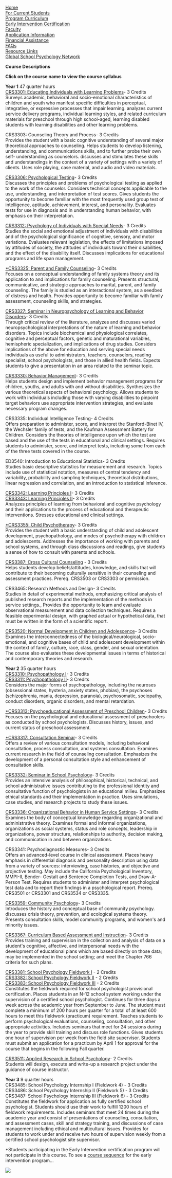[Home](index.html)  
[For Current Students](current.html)  
[Program Curriculum](curriculum.html)  
[Early Intervention Certification](eia.html)  
[Faculty ](faculty.html)  
[Application Information](admissions.html)  
[Financial Assistance](financial.html)  
[FAQs](FAQ.html)  
[Resource Links](http://www.schoolpsychology.ws/resources.html)  
[Global School Psychology Network](http://www.schoolpsychology.ws)

**Course Descriptions**

**Click on the course name to view the course syllabus**

**Year 1** 47 quarter hours  
[CRS3301: Educating Individuals with Learning Problems](syllabi/3301.html)\- 3
Credits  
Surveys academic, behavioral and socio-emotional characteristics of children
and youth who manifest specific difficulties in perceptual, integrative, or
expressive processes that impair learning. analyzes current service delivery
programs, individual learning styles, and related curriculum materials for
preschool through high school-aged, learning disabled students with learning
disabilities and other learning problems.

CRS3303: Counseling Theory and Process- 3 Credits  
Provides the student with a basic cognitive understanding of several major
theoretical approaches to counseling. Helps students to develop listening,
understanding, and communications skills, and to further probe their own self-
understanding as counselors. discusses and stimulates these skills and
understandings in the context of a variety of settings with a variety of
clients. Uses role playing, case material, and audio and video materials.

[CRS3306: Psychological Testing](syllabi/3306.1.html)\- 3 Credits  
Discusses the principles and problems of psychological testing as applied to
the work of the counselor. Considers technical concepts applicable to the use,
understanding, and interpretation of test scores. Gives students the
opportunity to become familiar with the most frequently used group test of
intelligence, aptitude, achievement, interest, and personality. Evaluates
tests for use in diagnosis and in understanding human behavior, with emphasis
on their interpretation.

[CRS3312: Psychology of Individuals with Special Needs](syllabi/3312.html)\- 3
Credits  
Studies the social and emotional adjustment of individuals with disabilities
and of the psychological significance of cognitive, sensory, and motor
variations. Evaluates relevant legislation, the effects of limitations imposed
by attitudes of society, the attitudes of individuals toward their
disabilities, and the effect of the disability itself. Discusses implications
for educational programs and life span management.

[*CRS3325: Parent and Family Counseling](syllabi/3325.html)\- 3 Credits  
Focuses on a conceptual understanding of family systems theory and its
application to and implications for family counseling. Presents structural,
communicative, and strategic approaches to marital, parent, and family
counseling. The family is studied as an interactional system, as a seedbed of
distress and health. Provides opportunity to become familiar with family
assessment, counseling skills, and strategies.

[CRS3327: Seminar in Neuropsychology of Learning and Behavior
Disorders](syllabi/3327.html)\- 3 Credits  
Through critical review of the literature, analyzes and discusses varied
neuropsychological interpretations of the nature of learning and behavior
disorders. Topics include biochemical and physiological correlates, cognitive
and perceptual factors, genetic and maturational variables, hemispheric
specialization, and implications of drug studies. Considers implications of
the above for education and serving special needs individuals as useful to
administrators, teachers, counselors, reading specialist, school
psychologists, and those in allied health fields. Expects students to give a
presentation in an area related to the seminar topic.

[CRS3330: Behavior Management](syllabi/3330.html)\- 3 Credits  
Helps students design and implement behavior management programs for children,
youths, and adults with and without disabilities. Synthesizes the various
theoretical aspects of behavioral psychology. Allows students to work with
individuals including those with varying disabilities to pinpoint target
behaviors use appropriate intervention strategies, and evaluate necessary
program changes.

CRS3335: Individual Intelligence Testing- 4 Credits  
Offers preparation to administer, score, and interpret the Stanford-Binet IV,
the Wechsler family of tests, and the Kaufman Assessment Battery for Children.
Considers the theories of intelligence upon which the test are based and the
use of the tests in educational and clinical settings. Requires students to
administer, score, and interpret tests, including some from each of the three
tests covered in the course.

ED3540: Introduction to Educational Statistics- 3 Credits  
Studies basic descriptive statistics for measurement and research. Topics
include use of statistical notation, measures of central tendency and
variability, probability and sampling techniques, theoretical distributions,
linear regression and correlation, and an introduction to statistical
inference.

[CRS3342: Learning Principles I](syllabi/3342.html)\- 3 Credits  
[CRS3343: Learning Principles II](syllabi/3343.html)\- 3 Credits  
Analyzes principles of learning from behavioral and cognitive psychology and
their applications to the process of educational and therapeutic
interventions. Stresses educational and clinical settings.

[*CRS3355: Child Psychotherapy](syllabi/3355.html)\- 3 Credits  
Provides the student with a basic understanding of child and adolescent
development, psychopathology, and modes of psychotherapy with children and
adolescents. Addresses the importance of working with parents and school
systems, and through class discussions and readings, give students a sense of
how to consult with parents and schools.  

[CRS3387: Cross Cultural Counseling](syllabi/3387.1.html) \- 3 Credits  
Helps students develop beliefs/attitudes, knowledge, and skills that will
contribute to their becoming culturally sensitive in their counseling and
assessment practices. Prereq. CRS3503 or CRS3303 or permission.

CRS3465: Research Methods and Design- 3 Credits  
Studies in detail of experimental methods, emphasizing critical analysis of
published research reports and the implementation of the methods in service
settings., Provides the opportunity to learn and evaluate observational
measurement and data collection techniques. Requires a feasible experimental
design, with graphed actual or hypothetical data, that must be written in the
form of a scientific report.

[CRS3520: Normal Development in Children and Adolescence](syllabi/3520.html)\-
3 Credits  
Examines the interconnectedness of the biological/neurological, socio-
emotional, and cognitive bases of child and adolescent development within the
context of family, culture, race, class, gender, and sexual orientation. The
course also evaluates these developmental issues in terms of historical and
contemporary theories and research.

**Year 2** 35 quarter hours[  
CRS3310: Psychopathology I](syllabi/3310.html)\- 3 Credits  
[CRS3311: Psychopathology II](syllabi/3311.html)\- 3 Credits  
Considers the major forms of psychopathology, including the neuroses
(obsessional states, hysteria, anxiety states, phobias), the psychoses
(schizophrenia, mania, depression, paranoia), psychosomatic, sociopathy,
conduct disorders, organic disorders, and mental retardation.

[*CRS3313: Psychoeducational Assessment of Preschool
Children](syllabi/3313.html)\- 3 Credits  
Focuses on the psychological and educational assessment of preschoolers as
conducted by school psychologists. Discusses history, issues, and current
status of preschool assessment.

[*CRS3317: Consultation Seminar](syllabi/3317.html)\- 3 Credits  
Offers a review of various consultation models, including behavioral
consultation, process consultation, and systems consultation. Examines current
research in the field of counseling consultation. Emphasizes the development
of a personal consultation style and enhancement of consultation skills.  

[CRS3332: Seminar in School Psychology](syllabi/3332.html)\- 3 Credits  
Provides an intensive analysis of philosophical, historical, technical, and
school administrative issues contributing to the professional identity and
consultative function of psychologists in an educational milieu. Emphasizes
ethical standards and their implementation in practice. Uses simulations, case
studies, and research projects to study these issues.

[CRS3336: Organizational Behavior in Human Service
Settings](syllabi/3336.html)\- 3 Credits  
Examines the body of conceptual knowledge regarding organizational and
administrative theory. Examines formal and informal organizations,
organizations as social systems, status and role concepts, leadership in
organizations, power structure, relationships to authority, decision making,
and communication in and between organizations.

CRS3341: Psychodiagnostic Measures- 3 Credits  
Offers an advanced-level course in clinical assessment. Places heavy emphasis
in differential diagnosis and personality description using data from a
variety of sources: interviewing, case histories, and objective and projective
testing. May include the California Psychological Inventory, MMPI-II, Bender-
Gestalt and Sentence Completion Tests, and Draw-A-Person Test. Requires
students to administer and interpret psychological test data and to report
their findings in a psychological report. Prereq. CRS3501 or CRS3301 and
CRS3534 or CRS3335.

[CRS3359: Community Psychology](syllabi/3359.html)\- 3 Credits  
Introduces the history and conceptual base of community psychology. discusses
crisis theory, prevention, and ecological systems theory. Presents
consultation skills, model community programs, and women's and minority
issues.

[CRS3367: Curriculum Based Assessment and Instruction](syllabi/3367.html)\- 3
Credits  
Provides training and supervision in the collection and analysis of data on a
student's cognitive, affective, and interpersonal needs with the development
of educational plans which are based directly on those data; may be
implemented in the school setting; and meet the Chapter 766 criteria for such
plans.

[CRS3381: School Psychology Fieldwork I](syllabi/3381.html) \- 2 Credits  
[CRS3382: School Psychology Fieldwork II](syllabi/3381.html) \- 2 Credits  
[CRS3383: School Psychology Fieldwork III](syllabi/3381.html) \- 2 Credits  
Constitutes the fieldwork required for school psychologist provisional
certification. Places students in an N-12 school system working under the
supervision of a certified school psychologist. Continues for three days a
week across the academic year from September to June. The student must
complete a minimum of 200 hours per quarter for a total of at least 600 hours
to meet this fieldwork (practicum) requirement. Teaches students to perform
psychological evaluations, counseling, consultation, and other appropriate
activities. Includes seminars that meet for 24 sessions during the year to
provide skill training and discuss role functions. Gives students one hour of
supervision per week from the field site supervisor. Students must submit an
application for a practicum by April 1 for approval for the course that begins
in the following Fall quarter.

[CRS3511: Applied Research in School Psychology](syllabi/3511.html)\- 2
Credits  
Students will design, execute and write-up a research project under the
guidance of course instructor.  
  
**Year 3** 9 quarter hours  
CRS3485: School Psychology Internship I (Fieldwork 4) - 3 Credits  
CRS3486: School Psychology Internship II (Fieldwork 5) - 3 Credits  
CRS3487: School Psychology Internship III (Fieldwork 6) - 3 Credits  
Constitutes the fieldwork for application as fully certified school
psychologist. Students should use their work to fulfill 1200 hours of
fieldwork requirements. Includes seminars that meet 24 times during the
academic year and consist of presentations of counseling, consultation, and
assessment cases, skill and strategy training, and discussions of case
management including ethical and multicultural issues. Provides for students
to work under and receive two hours of supervision weekly from a certified
school psychologist site supervisor.

*Students participating in the Early Intervention certification program will not participate in this course. To see a [course sequence](ei/sequence.html) for the early intervention program...

![](images/NUbr.gif)

